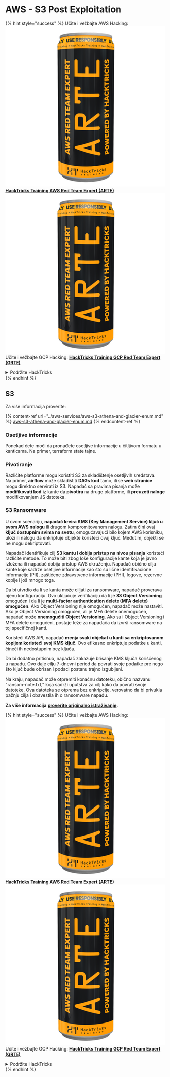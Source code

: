# AWS - S3 Post Exploitation

{% hint style="success" %}
Učite i vežbajte AWS Hacking:<img src="../../../.gitbook/assets/image (1) (1) (1).png" alt="" data-size="line">[**HackTricks Training AWS Red Team Expert (ARTE)**](https://training.hacktricks.xyz/courses/arte)<img src="../../../.gitbook/assets/image (1) (1) (1).png" alt="" data-size="line">\
Učite i vežbajte GCP Hacking: <img src="../../../.gitbook/assets/image (2).png" alt="" data-size="line">[**HackTricks Training GCP Red Team Expert (GRTE)**<img src="../../../.gitbook/assets/image (2).png" alt="" data-size="line">](https://training.hacktricks.xyz/courses/grte)

<details>

<summary>Podržite HackTricks</summary>

* Proverite [**planove pretplate**](https://github.com/sponsors/carlospolop)!
* **Pridružite se** 💬 [**Discord grupi**](https://discord.gg/hRep4RUj7f) ili [**telegram grupi**](https://t.me/peass) ili **pratite** nas na **Twitteru** 🐦 [**@hacktricks\_live**](https://twitter.com/hacktricks_live)**.**
* **Podelite hakerske trikove slanjem PR-ova na** [**HackTricks**](https://github.com/carlospolop/hacktricks) i [**HackTricks Cloud**](https://github.com/carlospolop/hacktricks-cloud) github repozitorijume.

</details>
{% endhint %}

## S3

Za više informacija proverite:

{% content-ref url="../aws-services/aws-s3-athena-and-glacier-enum.md" %}
[aws-s3-athena-and-glacier-enum.md](../aws-services/aws-s3-athena-and-glacier-enum.md)
{% endcontent-ref %}

### Osetljive informacije

Ponekad ćete moći da pronađete osetljive informacije u čitljivom formatu u kanticama. Na primer, terraform state tajne.

### Pivotiranje

Različite platforme mogu koristiti S3 za skladištenje osetljivih sredstava.\
Na primer, **airflow** može skladištiti **DAGs** **kod** tamo, ili se **web stranice** mogu direktno servirati iz S3. Napadač sa pravima pisanja može **modifikovati kod** iz kante da **pivotira** na druge platforme, ili **preuzeti naloge** modifikovanjem JS datoteka.

### S3 Ransomware

U ovom scenariju, **napadač kreira KMS (Key Management Service) ključ u svom AWS nalogu** ili drugom kompromitovanom nalogu. Zatim čini ovaj **ključ dostupnim svima na svetu**, omogućavajući bilo kojem AWS korisniku, ulozi ili nalogu da enkriptuje objekte koristeći ovaj ključ. Međutim, objekti se ne mogu dekriptovati.

Napadač identifikuje cilj **S3 kantu i dobija pristup na nivou pisanja** koristeći različite metode. To može biti zbog loše konfiguracije kante koja je javno izložena ili napadač dobija pristup AWS okruženju. Napadač obično cilja kante koje sadrže osetljive informacije kao što su lične identifikacione informacije (PII), zaštićene zdravstvene informacije (PHI), logove, rezervne kopije i još mnogo toga.

Da bi utvrdio da li se kanta može ciljati za ransomware, napadač proverava njenu konfiguraciju. Ovo uključuje verifikaciju da li je **S3 Object Versioning** omogućen i da li je **multi-factor authentication delete (MFA delete) omogućen**. Ako Object Versioning nije omogućen, napadač može nastaviti. Ako je Object Versioning omogućen, ali je MFA delete onemogućen, napadač može **onemogućiti Object Versioning**. Ako su i Object Versioning i MFA delete omogućeni, postaje teže za napadača da izvrši ransomware na toj specifičnoj kanti.

Koristeći AWS API, napadač **menja svaki objekat u kanti sa enkriptovanom kopijom koristeći svoj KMS ključ**. Ovo efikasno enkriptuje podatke u kanti, čineći ih nedostupnim bez ključa.

Da bi dodatno pritisnuo, napadač zakazuje brisanje KMS ključa korišćenog u napadu. Ovo daje cilju 7-dnevni period da povrati svoje podatke pre nego što ključ bude obrisan i podaci postanu trajno izgubljeni.

Na kraju, napadač može otpremiti konačnu datoteku, obično nazvanu "ransom-note.txt," koja sadrži uputstva za cilj kako da povrati svoje datoteke. Ova datoteka se otprema bez enkripcije, verovatno da bi privukla pažnju cilja i obavestila ih o ransomware napadu.

**Za više informacija** [**proverite originalno istraživanje**](https://rhinosecuritylabs.com/aws/s3-ransomware-part-1-attack-vector/)**.**

{% hint style="success" %}
Učite i vežbajte AWS Hacking:<img src="../../../.gitbook/assets/image (1) (1) (1).png" alt="" data-size="line">[**HackTricks Training AWS Red Team Expert (ARTE)**](https://training.hacktricks.xyz/courses/arte)<img src="../../../.gitbook/assets/image (1) (1) (1).png" alt="" data-size="line">\
Učite i vežbajte GCP Hacking: <img src="../../../.gitbook/assets/image (2).png" alt="" data-size="line">[**HackTricks Training GCP Red Team Expert (GRTE)**<img src="../../../.gitbook/assets/image (2).png" alt="" data-size="line">](https://training.hacktricks.xyz/courses/grte)

<details>

<summary>Podržite HackTricks</summary>

* Proverite [**planove pretplate**](https://github.com/sponsors/carlospolop)!
* **Pridružite se** 💬 [**Discord grupi**](https://discord.gg/hRep4RUj7f) ili [**telegram grupi**](https://t.me/peass) ili **pratite** nas na **Twitteru** 🐦 [**@hacktricks\_live**](https://twitter.com/hacktricks_live)**.**
* **Podelite hakerske trikove slanjem PR-ova na** [**HackTricks**](https://github.com/carlospolop/hacktricks) i [**HackTricks Cloud**](https://github.com/carlospolop/hacktricks-cloud) github repozitorijume.

</details>
{% endhint %}
